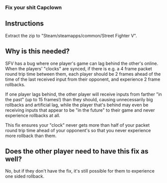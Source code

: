 ### Fix your shit Capclown

## Instructions
Extract the zip to "Steam/steamapps/common/Street Fighter V".

## Why is this needed?
SFV has a bug where one player's game can lag behind the other's online.
When the players' "clocks" are synced, if there is e.g. a 4 frame packet round
trip time between them, each player should be 2 frames ahead of the time of the
last received input from their opponent, and experience 2 frame rollbacks.

If one player lags behind, the other player will receive inputs from farther "in
the past" (up to 15 frames!) than they should, causing unnecessarily big
rollbacks and artificial lag, while the player that's behind may even be
receiving inputs that appear to be "in the future" to their game and never
experience rollbacks at all.

This fix ensures your "clock" never gets more than half of your packet round trip
time ahead of your opponent's so that you never experience more rollback than
them.

## Does the other player need to have this fix as well?
No, but if they don't have the fix, it's still possible for them to experience
one sided rollback.
